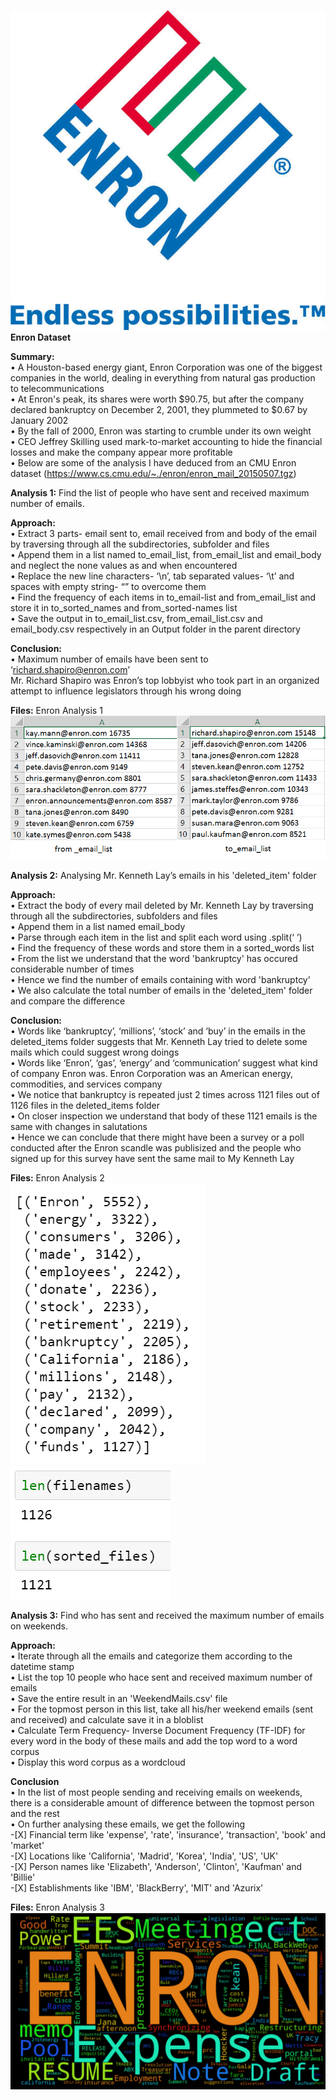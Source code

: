 <img src="https://github.com/PrithviKamath/Analysis-on-CMU-Enron-dataset/blob/master/Extras/Enron_logo.jpg"></img>
<b>Enron Dataset</b>

<b>Summary:</b> <br />
• A Houston-based energy giant, Enron Corporation was one of the biggest companies in the world, dealing in everything from natural gas production to telecommunications <br />
• At Enron's peak, its shares were worth $90.75, but after the company declared bankruptcy on December 2, 2001, they plummeted to $0.67 by January 2002 <br />
• By the fall of 2000, Enron was starting to crumble under its own weight <br />
• CEO Jeffrey Skilling used mark-to-market accounting to hide the financial losses and make the company appear more profitable <br />
• Below are some of the analysis I have deduced from an CMU Enron dataset (https://www.cs.cmu.edu/~./enron/enron_mail_20150507.tgz) <br />

<b>Analysis 1:</b> Find the list of people who have sent and received maximum number of emails. <br />

<b>Approach:</b> <br />
• Extract 3 parts- email sent to, email received from and body of the email by traversing through all the subdirectories, subfolder and files <br />
• Append them in a list named to_email_list, from_email_list and email_body and neglect the none values as and when encountered <br />
• Replace the new line characters- ‘\n’, tab separated values- ‘\t’ and spaces with empty string- “” to overcome them <br />
• Find the frequency of each items in to_email-list and from_email_list and store it in to_sorted_names and from_sorted-names list <br />
• Save the output in to_email_list.csv, from_email_list.csv and email_body.csv respectively in an Output folder in the parent directory <br />

<b>Conclusion:</b> <br />
• Maximum number of emails have been sent to ‘richard.shapiro@enron.com’ <br />
Mr. Richard Shapiro was Enron’s top lobbyist who took part in an organized attempt to influence legislators through his wrong doing <br />

<b>Files:</b> Enron Analysis 1 <br />
<img src="https://github.com/PrithviKamath/Analysis-on-CMU-Enron-dataset/blob/master/Output/from_email_list.PNG"></img>
 <br />


<b>Analysis 2:</b> Analysing Mr. Kenneth Lay’s emails in his 'deleted_item' folder  <br />

<b>Approach:</b> <br />
• Extract the body of every mail deleted by Mr. Kenneth Lay by traversing through all the subdirectories, subfolders and files <br />
• Append them in a list named email_body <br />
• Parse through each item in the list and split each word using .split(‘ ’) <br />
• Find the frequency of these words and store them in a sorted_words list <br />
• From the list we understand that the word 'bankruptcy' has occured considerable number of times  <br />
• Hence we find the number of emails containing with word 'bankruptcy'  <br />
• We also calculate the total number of emails in the 'deleted_item' folder and compare the difference  <br />

<b>Conclusion:</b> <br />
• Words like ‘bankruptcy’, ‘millions’, ‘stock’ and ‘buy’ in the emails in the deleted_items folder suggests that Mr. Kenneth Lay tried to delete some mails which could suggest wrong doings <br />
• Words like ‘Enron’, ‘gas’, ‘energy’ and ‘communication’ suggest what kind of company Enron was. Enron Corporation was an American energy, commodities, and services company <br />
• We notice that bankruptcy is repeated just 2 times across 1121 files out of 1126 files in the deleted_items folder <br />
• On closer inspection we understand that body of these 1121 emails is the same with changes in salutations <br />
• Hence we can conclude that there might have been a survey or a poll conducted after the Enron scandle was publisized and the people who signed up for this survey have sent the same mail to My Kenneth Lay  <br />

<b>Files:</b> Enron Analysis 2  <br />
<img src="https://github.com/PrithviKamath/Analysis-on-CMU-Enron-dataset/blob/master/Output/Analysis_2.PNG"></img>
<img src="https://github.com/PrithviKamath/Analysis-on-CMU-Enron-dataset/blob/master/Output/Analysis_3.PNG"></img>
<br />

<b>Analysis 3:</b> Find who has sent and received the maximum number of emails on weekends.  <br />

<b>Approach:</b> <br />
• Iterate through all the emails and categorize them according to the datetime stamp  <br />
• List the top 10 people who hace sent and received maximum number of emails  <br />
• Save the entire result in an 'WeekendMails.csv' file  <br />
• For the topmost person in this list, take all his/her weekend emails (sent and received) and calculate save it in a bloblist  <br />
• Calculate Term Frequency- Inverse Document Frequency (TF-IDF) for every word in the body of these mails and add the top word to a word corpus  <br />
• Display this word corpus as a wordcloud  <br />

<b>Conclusion</b> <br />
• In the list of most people sending and receiving emails on weekends, there is a considerable amount of difference between the topmost person and the rest  <br />
• On further analysing these emails, we get the following  <br />
     -[X] Financial term like 'expense', 'rate', 'insurance', 'transaction', 'book' and 'market'  <br />
     -[X] Locations like 'California', 'Madrid', 'Korea', 'India', 'US', 'UK'  <br />
     -[X] Person names like 'Elizabeth', 'Anderson', 'Clinton', 'Kaufman' and 'Billie'  <br />
     -[X] Establishments like 'IBM', 'BlackBerry', 'MIT' and 'Azurix'   <br />

<b>Files:</b> Enron Analysis 3 <br />
<img src="https://github.com/PrithviKamath/Analysis-on-CMU-Enron-dataset/blob/master/Output/wordcloud.PNG"></img> <br />
